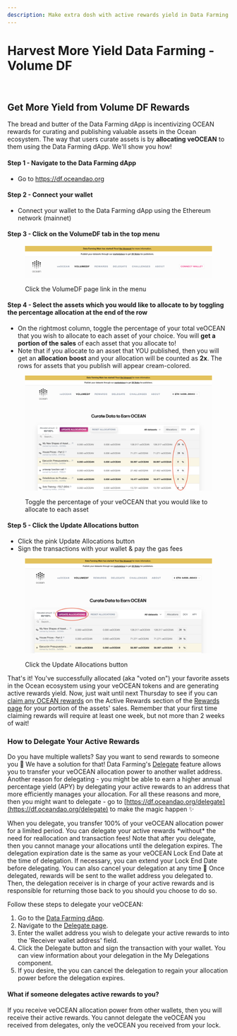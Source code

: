 ```yaml
---
description: Make extra dosh with active rewards yield in Data Farming
---
```


# Harvest More Yield Data Farming - Volume DF

<figure><img src="../.gitbook/assets/gif/farming.gif" alt=""><figcaption></figcaption></figure>

## Get More Yield from Volume DF Rewards

The bread and butter of the Data Farming dApp is incentivizing OCEAN rewards for curating and publishing valuable assets in the Ocean ecosystem. The way that users curate assets is by **allocating veOCEAN** to them using the Data Farming dApp. We'll show you how!

#### Step 1 - Navigate to the Data Farming dApp

- Go to https://df.oceandao.org

#### Step 2 - Connect your wallet

- Connect your wallet to the Data Farming dApp using the Ethereum network (mainnet)

#### Step 3 - Click on the VolumeDF tab in the top menu

<figure><img src="../.gitbook/assets/rewards/volumeDF-page.png" alt=""><figcaption><p>Click the VolumeDF page link in the menu</p></figcaption></figure>

#### Step 4 - Select the assets which you would like to allocate to by toggling the percentage allocation at the end of the row

- On the rightmost column, toggle the percentage of your total veOCEAN that you wish to allocate to each asset of your choice. You will **get a portion of the sales** of each asset that you allocate to!
- Note that if you allocate to an asset that YOU published, then you will get an **allocation** **boost** and your allocation will be counted as **2x**. The rows for assets that you publish will appear cream-colored.

<figure><img src="../.gitbook/assets/rewards/allocations.png" alt=""><figcaption><p>Toggle the percentage of your veOCEAN that you would like to allocate to each asset</p></figcaption></figure>

#### Step 5 - Click the Update Allocations button

- Click the pink Update Allocations button
- Sign the transactions with your wallet & pay the gas fees

<figure><img src="../.gitbook/assets/rewards/update-allocations.png" alt=""><figcaption><p>Click the Update Allocations button</p></figcaption></figure>

That's it! You've successfully allocated (aka "voted on") your favorite assets in the Ocean ecosystem using your veOCEAN tokens and are generating active rewards yield. Now, just wait until next Thursday to see if you can [claim any OCEAN rewards](claim-ocean-rewards.md) on the Active Rewards section of the [Rewards page](https://df.oceandao.org/rewards) for your portion of the assets' sales. Remember that your first time claiming rewards will require at least one week, but not more than 2 weeks of wait!

### How to Delegate Your Active Rewards

Do you have multiple wallets? Say you want to send rewards to someone you 💖 We have a solution for that! Data Farming's [Delegate](https://df.oceandao.org/delegate) feature allows you to transfer your veOCEAN allocation power to another wallet address. Another reason for delegating - you might be able to earn a higher annual percentage yield (APY) by delegating your active rewards to an address that more efficiently manages your allocation. For all these reasons and more, then you might want to delegate - go to [https://df.oceandao.org/delegate](https://df.oceandao.org/delegate) to make the magic happen ✨

When you delegate, you transfer 100% of your veOCEAN allocation power for a limited period. You can delegate your active rewards \*without\* the need for reallocation and transaction fees! Note that after you delegate, then you cannot manage your allocations until the delegation expires. The delegation expiration date is the same as your veOCEAN Lock End Date at the time of delegation. If necessary, you can extend your Lock End Date before delegating. You can also cancel your delegation at any time 💪 Once delegated, rewards will be sent to the wallet address you delegated to. Then, the delegation receiver is in charge of your active rewards and is responsible for returning those back to you should you choose to do so.&#x20;

Follow these steps to delegate your veOCEAN:

1. Go to the [Data Farming dApp](https://df.oceandao.org).
2. Navigate to the [Delegate page](https://df.oceandao.org/delegate).
3. Enter the wallet address you wish to delegate your active rewards to into the 'Receiver wallet address' field.
4. Click the Delegate button and sign the transaction with your wallet. You can view information about your delegation in the My Delegations component.
5. If you desire, the you can cancel the delegation to regain your allocation power before the delegation expires.

#### What if someone delegates active rewards to you?

If you receive veOCEAN allocation power from other wallets, then you will receive their active rewards. You cannot delegate the veOCEAN you received from delegates, only the veOCEAN you received from your lock.&#x20;

<figure><img src="https://1520763098-files.gitbook.io/~/files/v0/b/gitbook-x-prod.appspot.com/o/spaces%2FzQlpIJEeu8x5yl0OLuXn%2Fuploads%2Fgit-blob-423f12f5b84205ab6cff8b79a1211fcd955d637c%2FveOCEAN-Delegation.png?alt=media" alt=""><figcaption></figcaption></figure>
